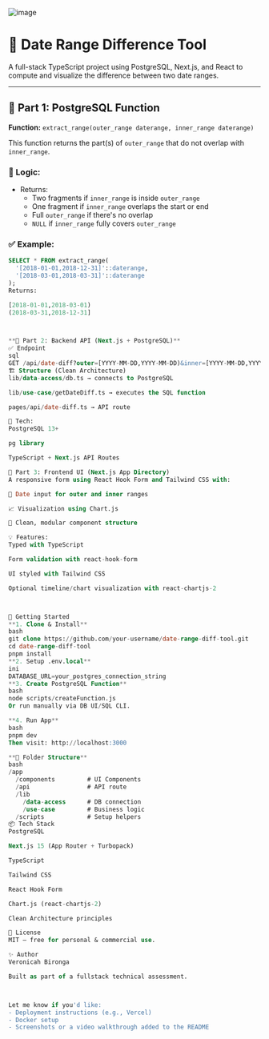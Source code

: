 ![image](https://github.com/user-attachments/assets/6ed0c541-2712-4c6d-ace3-bd561b67cef7)

# 📅 Date Range Difference Tool

A full-stack TypeScript project using PostgreSQL, Next.js, and React to compute and visualize the difference between two date ranges.

---

## 🧪 Part 1: PostgreSQL Function

**Function:** `extract_range(outer_range daterange, inner_range daterange)`

This function returns the part(s) of `outer_range` that do not overlap with `inner_range`.

### 📌 Logic:
- Returns:
  - Two fragments if `inner_range` is inside `outer_range`
  - One fragment if `inner_range` overlaps the start or end
  - Full `outer_range` if there's no overlap
  - `NULL` if `inner_range` fully covers `outer_range`

### ✅ Example:

```sql
SELECT * FROM extract_range(
  '[2018-01-01,2018-12-31]'::daterange,
  '[2018-03-01,2018-03-31]'::daterange
);
Returns:

[2018-01-01,2018-03-01)
(2018-03-31,2018-12-31]



**🧪 Part 2: Backend API (Next.js + PostgreSQL)**
✅ Endpoint
sql
GET /api/date-diff?outer=[YYYY-MM-DD,YYYY-MM-DD)&inner=[YYYY-MM-DD,YYYY-MM-DD)
🏗️ Structure (Clean Architecture)
lib/data-access/db.ts → connects to PostgreSQL

lib/use-case/getDateDiff.ts → executes the SQL function

pages/api/date-diff.ts → API route

🔌 Tech:
PostgreSQL 13+

pg library

TypeScript + Next.js API Routes

🧪 Part 3: Frontend UI (Next.js App Directory)
A responsive form using React Hook Form and Tailwind CSS with:

📝 Date input for outer and inner ranges

📈 Visualization using Chart.js

🧼 Clean, modular component structure

💡 Features:
Typed with TypeScript

Form validation with react-hook-form

UI styled with Tailwind CSS

Optional timeline/chart visualization with react-chartjs-2



🚀 Getting Started
**1. Clone & Install**
bash
git clone https://github.com/your-username/date-range-diff-tool.git
cd date-range-diff-tool
pnpm install
**2. Setup .env.local**
ini
DATABASE_URL=your_postgres_connection_string
**3. Create PostgreSQL Function**
bash
node scripts/createFunction.js
Or run manually via DB UI/SQL CLI.

**4. Run App**
bash
pnpm dev
Then visit: http://localhost:3000

**🧼 Folder Structure**
bash
/app
  /components         # UI Components
  /api                # API route
  /lib
    /data-access      # DB connection
    /use-case         # Business logic
  /scripts            # Setup helpers
📦 Tech Stack
PostgreSQL

Next.js 15 (App Router + Turbopack)

TypeScript

Tailwind CSS

React Hook Form

Chart.js (react-chartjs-2)

Clean Architecture principles

📜 License
MIT — free for personal & commercial use.

✨ Author
Veronicah Bironga

Built as part of a fullstack technical assessment.



Let me know if you'd like:
- Deployment instructions (e.g., Vercel)
- Docker setup
- Screenshots or a video walkthrough added to the README

